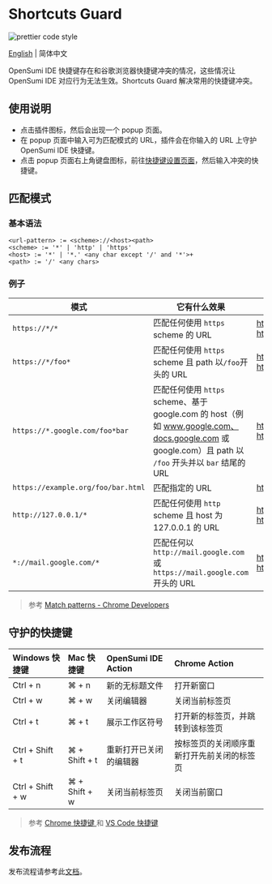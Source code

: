 # Shortcuts Guard

![prettier code style](https://img.shields.io/badge/code_style-prettier-ff69b4.svg?style=flat-square)

[English](./README.md) | 简体中文

OpenSumi IDE 快捷键存在和谷歌浏览器快捷键冲突的情况，这些情况让 OpenSumi IDE 对应行为无法生效。Shortcuts Guard 解决常用的快捷键冲突。

## 使用说明

- 点击插件图标，然后会出现一个 popup 页面。
- 在 popup 页面中输入可为匹配模式的 URL，插件会在你输入的 URL 上守护 OpenSumi IDE 快捷键。
- 点击 popup 页面右上角键盘图标，前往[快捷键设置页面](chrome://extensions/shortcuts)，然后输入冲突的快捷键。

## 匹配模式

### 基本语法

```text
<url-pattern> := <scheme>://<host><path>
<scheme> := '*' | 'http' | 'https'
<host> := '*' | '*.' <any char except '/' and '*'>+
<path> := '/' <any chars>
```

### 例子

| 模式                               | 它有什么效果                                                                                                                                          | 匹配的 URLs 例子                                                      |
| ---------------------------------- | ----------------------------------------------------------------------------------------------------------------------------------------------------- | --------------------------------------------------------------------- |
| `https://*/*`                      | 匹配任何使用 `https` scheme 的 URL                                                                                                                    | https://www.google.com/<br/>https://example.org/foo/bar.html          |
| `https://*/foo*`                   | 匹配任何使用 `https` scheme 且 path 以`/foo`开头的 URL                                                                                                | https://example.com/foo/bar.html<br/>https://www.google.com/foo       |
| `https://*.google.com/foo*bar`     | 匹配任何使用 `https` scheme、基于 google.com 的 host（例如 www.google.com、docs.google.com 或 google.com）且 path 以 `/foo` 开头并以 `bar` 结尾的 URL | https://www.google.com/foo/baz/bar<br/>https://docs.google.com/foobar |
| `https://example.org/foo/bar.html` | 匹配指定的 URL                                                                                                                                        | https://example.org/foo/bar.html                                      |
| `http://127.0.0.1/*`               | 匹配任何使用 `http` scheme 且 host 为 127.0.0.1 的 URL                                                                                                | http://127.0.0.1/<br/>http://127.0.0.1/foo/bar.html                   |
| `*://mail.google.com/*`            | 匹配任何以 `http://mail.google.com` 或 `https://mail.google.com` 开头的 URL                                                                           | http://mail.google.com/foo/baz/bar<br/>https://mail.google.com/foobar |

> 参考 [Match patterns - Chrome Developers](https://developer.chrome.com/docs/extensions/mv3/match_patterns/)

## 守护的快捷键

| **Windows 快捷键** | **Mac 快捷键** | **OpenSumi IDE Action** | **Chrome Action**                          |
| :----------------- | :------------- | :---------------------- | :----------------------------------------- |
| Ctrl + n           | ⌘ + n          | 新的无标题文件          | 打开新窗口                                 |
| Ctrl + w           | ⌘ + w          | 关闭编辑器              | 关闭当前标签页                             |
| Ctrl + t           | ⌘ + t          | 展示工作区符号          | 打开新的标签页，并跳转到该标签页           |
| Ctrl + Shift + t   | ⌘ + Shift + t  | 重新打开已关闭的编辑器  | 按标签页的关闭顺序重新打开先前关闭的标签页 |
| Ctrl + Shift + w   | ⌘ + Shift + w  | 关闭当前标签页          | 关闭当前窗口                               |

> 参考 [Chrome 快捷键 ](https://support.google.com/chrome/answer/157179?co=GENIE.Platform%3DDesktop&hl=zh-Hans#zippy=%2C%E6%A0%87%E7%AD%BE%E9%A1%B5%E5%92%8C%E7%AA%97%E5%8F%A3%E5%BF%AB%E6%8D%B7%E9%94%AE)和 [VS Code 快捷键](https://code.visualstudio.com/shortcuts/keyboard-shortcuts-windows.pdf)

## 发布流程

发布流程请参考此[文档](./HOW_TO_PUBLISH.md)。
